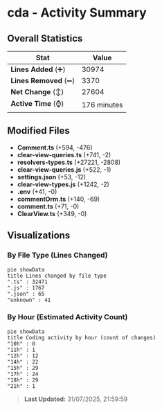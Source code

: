 # cda - Activity Summary 

## Overall Statistics

| Stat                   | Value                                                             |
| ---------------------- | ----------------------------------------------------------------- |
| **Lines Added** (➕)   | 30974                                          |
| **Lines Removed** (➖) | 3370                                        |
| **Net Change** (↕)    | 27604                |
| **Active Time** (⌚)   | 176 minutes |


## Modified Files
- **Comment.ts** (+594, -476)
- **clear-view-queries.ts** (+741, -2)
- **resolvers-types.ts** (+27221, -2808)
- **clear-view-queries.js** (+522, -1)
- **settings.json** (+53, -12)
- **clear-view-types.js** (+1242, -2)
- **.env** (+41, -0)
- **commentOrm.ts** (+140, -69)
- **comment.ts** (+71, -0)
- **ClearView.ts** (+349, -0)

## Visualizations

### By File Type (Lines Changed)

```mermaid
pie showData
title Lines changed by file type
".ts" : 32471
".js" : 1767
".json" : 65
"unknown" : 41
```

### By Hour (Estimated Activity Count)

```mermaid
pie showData
title Coding activity by hour (count of changes)
"10h" : 8
"11h" : 1
"12h" : 12
"14h" : 22
"15h" : 29
"17h" : 24
"18h" : 29
"21h" : 1
```


> **Last Updated:** 31/07/2025, 21:59:59